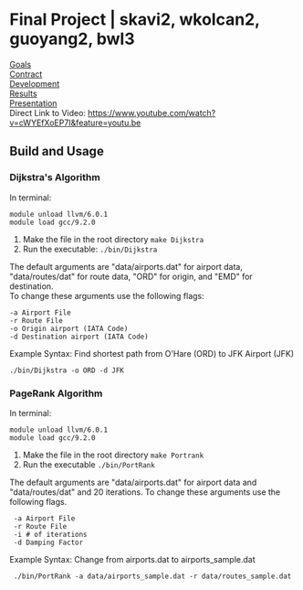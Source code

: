 # Final Project | skavi2, wkolcan2, guoyang2, bwl3

[Goals](docs/GOALS.pdf)  
[Contract](docs/CONTRACT_skavi2.pdf)  
[Development](https://github-dev.cs.illinois.edu/cs225-fa20/wkolcan2-guoyang2-bwl3-skavi2/blob/master/docs/Development%20Log.txt)  
[Results](https://github-dev.cs.illinois.edu/cs225-fa20/wkolcan2-guoyang2-bwl3-skavi2/blob/master/docs/CS225%20Final%20Project%20Results.pdf)  
[Presentation](https://www.youtube.com/watch?v=cWYEfXoEP7I&feature=youtu.be)  
Direct Link to Video: https://www.youtube.com/watch?v=cWYEfXoEP7I&feature=youtu.be


## Build and Usage

### Dijkstra's Algorithm
 In terminal: 
 
    module unload llvm/6.0.1 
    module load gcc/9.2.0 
 
 1. Make the file in the root directory `make Dijkstra`
 2. Run the executable: `./bin/Dijkstra`

The default arguments are "data/airports.dat" for airport data, "data/routes/dat" for route data, "ORD" for origin, and "EMD" for destination.  
To change these arguments use the following flags:

    -a Airport File  
    -r Route File  
    -o Origin airport (IATA Code)  
    -d Destination airport (IATA Code)
 
 Example Syntax: Find shortest path from O'Hare (ORD) to JFK Airport (JFK)
 
    ./bin/Dijkstra -o ORD -d JFK
 
 
 
### PageRank Algorithm
 In terminal:
 
    module unload llvm/6.0.1
    module load gcc/9.2.0
 
  1. Make the file in the root directory `make Portrank`
  2. Run the executable `./bin/PortRank`
  
  The default arguments are "data/airports.dat" for airport data and "data/routes/dat" and 20 iterations.
  To change these arguments use the following flags.
  
     -a Airport File
     -r Route File
     -i # of iterations
     -d Damping Factor
     
  Example Syntax: Change from airports.dat to airports_sample.dat
  
     ./bin/PortRank -a data/airports_sample.dat -r data/routes_sample.dat
